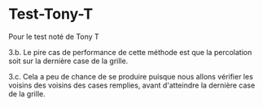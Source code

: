 # Test-Tony-T
Pour le test noté de Tony T


3.b. Le pire cas de performance de cette méthode est que la percolation soit sur la dernière case de la grille.

3.c. Cela a peu de chance de se produire puisque nous allons vérifier les voisins des voisins des cases remplies, avant d'atteindre la dernière case de la grille.
